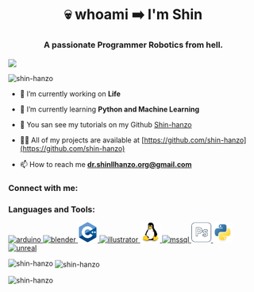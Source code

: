 <h1 align="center"> 💀 whoami ➡️ I'm Shin</h1>
<h3 align="center">A passionate Programmer Robotics from hell.</h3>

<img align="center" alt=" " width = "643 * 304" src="***">

<p align="left"> <img src="https://komarev.com/ghpvc/?username=shin-hanzo&label=Profile%20views&color=0e75b6&style=flat" alt="shin-hanzo" /> </p>

- 🔭 I’m currently working on   **Life**

- 🌱 I’m currently learning   **Python and Machine Learning**

- 🤝 You san see my tutorials on my Github [Shin-hanzo](https://github.com/shin-hanzo)

- 👨‍💻 All of my projects are available at [https://github.com/shin-hanzo](https://github.com/shin-hanzo)

- 📫 How to reach me **dr.shinllhanzo.org@gmail.com**

<h3 align="left">Connect with me:</h3>
<p align="left">
</p>

<h3 align="left">Languages and Tools:</h3>
<p align="left"> <a href="https://www.arduino.cc/" target="_blank" rel="noreferrer"> <img src="https://cdn.worldvectorlogo.com/logos/arduino-1.svg" alt="arduino" width="40" height="40"/> </a> <a href="https://www.blender.org/" target="_blank" rel="noreferrer"> <img src="https://download.blender.org/branding/community/blender_community_badge_white.svg" alt="blender" width="40" height="40"/> </a> <a href="https://www.w3schools.com/cpp/" target="_blank" rel="noreferrer"> <img src="https://raw.githubusercontent.com/devicons/devicon/master/icons/cplusplus/cplusplus-original.svg" alt="cplusplus" width="40" height="40"/> </a> <a href="https://www.adobe.com/in/products/illustrator.html" target="_blank" rel="noreferrer"> <img src="https://www.vectorlogo.zone/logos/adobe_illustrator/adobe_illustrator-icon.svg" alt="illustrator" width="40" height="40"/> </a> <a href="https://www.linux.org/" target="_blank" rel="noreferrer"> <img src="https://raw.githubusercontent.com/devicons/devicon/master/icons/linux/linux-original.svg" alt="linux" width="40" height="40"/> </a> <a href="https://www.microsoft.com/en-us/sql-server" target="_blank" rel="noreferrer"> <img src="https://www.svgrepo.com/show/303229/microsoft-sql-server-logo.svg" alt="mssql" width="40" height="40"/> </a> <a href="https://www.photoshop.com/en" target="_blank" rel="noreferrer"> <img src="https://raw.githubusercontent.com/devicons/devicon/master/icons/photoshop/photoshop-line.svg" alt="photoshop" width="40" height="40"/> </a> <a href="https://www.python.org" target="_blank" rel="noreferrer"> <img src="https://raw.githubusercontent.com/devicons/devicon/master/icons/python/python-original.svg" alt="python" width="40" height="40"/> </a> <a href="https://unrealengine.com/" target="_blank" rel="noreferrer"> <img src="https://raw.githubusercontent.com/kenangundogan/fontisto/036b7eca71aab1bef8e6a0518f7329f13ed62f6b/icons/svg/brand/unreal-engine.svg" alt="unreal" width="40" height="40"/> </a> </p>

<p><img align="left" src="https://github-readme-stats.vercel.app/api/top-langs?username=shin-hanzo&show_icons=true&locale=en&layout=compact" alt="shin-hanzo" /></p>

<p>&nbsp;<img align="center" src="https://github-readme-stats.vercel.app/api?username=shin-hanzo&show_icons=true&locale=en" alt="shin-hanzo" /></p>

<p><img align="center" src="https://github-readme-streak-stats.herokuapp.com/?user=shin-hanzo&" alt="shin-hanzo" /></p>

